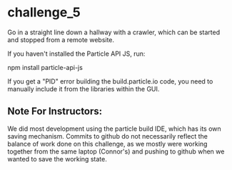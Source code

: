 # challenge_5

Go in a straight line down a hallway with a crawler, which can be started and stopped from a remote website.

If you haven't installed the Particle API JS, run:

npm install particle-api-js

If you get a "PID" error building the build.particle.io code, you need to manually include it from the libraries within the GUI.

## Note For Instructors:
We did most development using the particle build IDE, which has its own saving mechanism.  Commits to github do not necessarily reflect the balance of work done on this challenge, as we mostly were working together from the same laptop (Connor's) and pushing to github when we wanted to save the working state.
